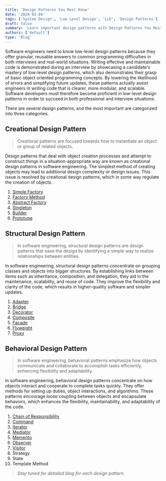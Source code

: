 ```yaml
---
title: 'Design Patterns You Must Know'
date: '2024-03-04'
tags: ['System Design', 'Low Level Design', 'LLD', 'Design Patterns']
draft: false
summary: 'Learn important design patterns with Design Patterns You Must Know.'
authors: ['default']
type: 'Blog'
---
```


Software engineers need to know low-level design patterns because they offer granular, reusable answers to common programming difficulties in both interviews and real-world situations. Writing effective and maintainable code is demonstrated during an interview by showcasing a candidate's mastery of low-level design patterns, which also demonstrates their grasp of basic object oriented programming concepts. By lowering the likelihood of errors and simplifying future updates, these patterns actually assist engineers in writing code that is clearer, more modular, and scalable. Software developers must therefore become proficient in low-level design patterns in order to succeed in both professional and interview situations.

There are several design patterns, and the most important are categorized into three categories.

## Creational Design Pattern

> Creational patterns are focused towards how to instantiate an object or group of related objects.

Design patterns that deal with object creation processes and attempt to construct things in a situation-appropriate way are known as creational design patterns in software engineering. The simplest method of creating objects may lead to additional design complexity or design issues. This issue is resolved by creational design patterns, which in some way regulate the creation of objects.

1. [Simple Factory](/blog/low-level-design/creational/simple-factory)
2. [Factory Method](/blog/low-level-design/creational/factory-method-pattern)
3. [Abstract Factory](/blog/low-level-design/creational/abstract-factory)
4. [Singleton](/blog/low-level-design/creational/singleton-design-pattern)
5. [Builder](/blog/low-level-design/creational/builder-pattern)
6. [Prototype](/blog/low-level-design/creational/prototype-pattern)

## Structural Design Pattern

> In software engineering, structural design patterns are design patterns that ease the design by identifying a simple way to realize relationships between entities.

In software engineering, structural design patterns concentrate on grouping classes and objects into bigger structures. By establishing links between items such as inheritance, composition, and delegation, they aid in the maintenance, scalability, and reuse of code. They improve the flexibility and clarity of the code, which results in higher-quality software and simpler updates.

1. [Adapter](/blog/low-level-design/structural/adapter-pattern)
2. [Bridge](/blog/low-level-design/structural/bridge-pattern)
3. [Decorator](/blog/low-level-design/structural/decorator-pattern)
4. [Composite](/blog/low-level-design/structural/composite-pattern)
5. [Facade](/blog/low-level-design/structural/facade-pattern)
6. [Flyweight](/blog/low-level-design/structural/flyweight-pattern)
7. [Proxy](/blog/low-level-design/structural/proxy-pattern)

## Behavioral Design Pattern

> In software engineering, behavioral patterns emphasize how objects communicate and collaborate to accomplish tasks efficiently, enhancing flexibility and adaptability.

In software engineering, behavioral design patterns concentrate on how objects interact and cooperate to complete tasks quickly. They offer methods for setting up duties, object interactions, and algorithms. These patterns encourage loose coupling between objects and encapsulate behaviors, which enhances the flexibility, maintainability, and adaptability of the code.

1. [Chain of Responsibility](/blog/low-level-design/behavioral/chain-of-responsibility)
2. [Command](/blog/low-level-design/behavioral/command-pattern)
3. [Iterator](/blog/low-level-design/behavioral/iterator-pattern)
4. [Mediator](/blog/low-level-design/behavioral/mediator-pattern)
5. [Memento](/blog/low-level-design/behavioral/memento-pattern)
6. [Observer](/blog/low-level-design/behavioral/observer-pattern)
7. [Visitor](/blog/low-level-design/behavioral/visitor-pattern)
8. Strategy
9. State
10. Template Method

> _Stay tuned for detailed blog for each design pattern._
